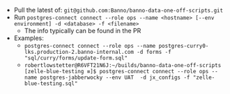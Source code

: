 - Pull the latest of: `git@github.com:Banno/banno-data-one-off-scripts.git`
- Run `postgres-connect connect --role ops --name <hostname> [--env environment] -d <database> -f <filename>`
	- The info typically can be found in the PR
- Examples: 
	- `postgres-connect connect --role ops --name postgres-curry0-lks.production-2.banno-internal.com -d forms -f "sql/curry/forms/update-form.sql"`
	- ```robertlowstetter@R6VFT21N6J:~/builds/banno-data-one-off-scripts  [zelle-blue-testing ≡]$ postgres-connect connect --role ops --name postgres-jabberwocky --env UAT  -d jx_configs -f "zelle-blue-testing.sql"```
